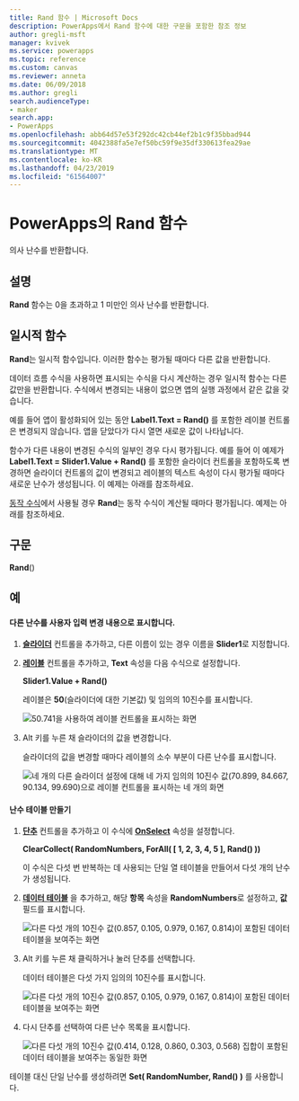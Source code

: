 ```yaml
---
title: Rand 함수 | Microsoft Docs
description: PowerApps에서 Rand 함수에 대한 구문을 포함한 참조 정보
author: gregli-msft
manager: kvivek
ms.service: powerapps
ms.topic: reference
ms.custom: canvas
ms.reviewer: anneta
ms.date: 06/09/2018
ms.author: gregli
search.audienceType:
- maker
search.app:
- PowerApps
ms.openlocfilehash: abb64d57e53f292dc42cb44ef2b1c9f35bbad944
ms.sourcegitcommit: 4042388fa5e7ef50bc59f9e35df330613fea29ae
ms.translationtype: MT
ms.contentlocale: ko-KR
ms.lasthandoff: 04/23/2019
ms.locfileid: "61564007"
---
```

# <a name="rand-function-in-powerapps"></a>PowerApps의 Rand 함수
의사 난수를 반환합니다.

## <a name="description"></a>설명
**Rand** 함수는 0을 초과하고 1 미만인 의사 난수를 반환합니다.

## <a name="volatile-functions"></a>일시적 함수
**Rand**는 일시적 함수입니다.  이러한 함수는 평가될 때마다 다른 값을 반환합니다.  

데이터 흐름 수식을 사용하면 표시되는 수식을 다시 계산하는 경우 일시적 함수는 다른 값만을 반환합니다.  수식에서 변경되는 내용이 없으면 앱의 실행 과정에서 같은 값을 갖습니다.

예를 들어 앱이 활성화되어 있는 동안 **Label1.Text = Rand()** 를 포함한 레이블 컨트롤은 변경되지 않습니다.  앱을 닫았다가 다시 열면 새로운 값이 나타납니다.

함수가 다른 내용이 변경된 수식의 일부인 경우 다시 평가됩니다.  예를 들어 이 예제가 **Label1.Text = Slider1.Value + Rand()** 를 포함한 슬라이더 컨트롤을 포함하도록 변경하면 슬라이더 컨트롤의 값이 변경되고 레이블의 텍스트 속성이 다시 평가될 때마다 새로운 난수가 생성됩니다.  이 예제는 아래를 참조하세요.

[동작 수식](../working-with-formulas-in-depth.md)에서 사용될 경우 **Rand**는 동작 수식이 계산될 때마다 평가됩니다.  예제는 아래를 참조하세요.

## <a name="syntax"></a>구문
**Rand**()

## <a name="examples"></a>예

#### <a name="display-a-different-random-number-as-user-input-changes"></a>다른 난수를 사용자 입력 변경 내용으로 표시합니다.
1. **[슬라이더](../controls/control-slider.md)** 컨트롤을 추가하고, 다른 이름이 있는 경우 이름을 **Slider1**로 지정합니다.

1. **[레이블](../controls/control-text-box.md)** 컨트롤을 추가하고, **Text** 속성을 다음 수식으로 설정합니다.

    **Slider1.Value + Rand()**

    레이블은 **50**(슬라이더에 대한 기본값) 및 임의의 10진수를 표시합니다.

    ![50.741을 사용하여 레이블 컨트롤을 표시하는 화면](media/function-rand/rand-slider-1.png)

1. Alt 키를 누른 채 슬라이더의 값을 변경합니다.

    슬라이더의 값을 변경할 때마다 레이블의 소수 부분이 다른 난수를 표시합니다.

    ![네 개의 다른 슬라이더 설정에 대해 네 가지 임의의 10진수 값(70.899, 84.667, 90.134, 99.690)으로 레이블 컨트롤을 표시하는 네 개의 화면](media/function-rand/rand-slider-results.png)

#### <a name="create-a-table-of-random-numbers"></a>난수 테이블 만들기
1. **[단추](../controls/control-button.md)** 컨트롤을 추가하고 이 수식에 **[OnSelect](../controls/properties-core.md)** 속성을 설정합니다.

    **ClearCollect( RandomNumbers, ForAll( [ 1, 2, 3, 4, 5 ], Rand() ))**

    이 수식은 다섯 번 반복하는 데 사용되는 단일 열 테이블을 만들어서 다섯 개의 난수가 생성됩니다.

1. **[데이터 테이블](../controls/control-data-table.md)** 을 추가하고, 해당 **항목** 속성을 **RandomNumbers**로 설정하고, **값** 필드를 표시합니다.

    ![다른 다섯 개의 10진수 값(0.857, 0.105, 0.979, 0.167, 0.814)이 포함된 데이터 테이블을 보여주는 화면](media/function-rand/set-show-data.png)

1. Alt 키를 누른 채 클릭하거나 눌러 단추를 선택합니다.

    데이터 테이블은 다섯 가지 임의의 10진수를 표시합니다.

    ![다른 다섯 개의 10진수 값(0.857, 0.105, 0.979, 0.167, 0.814)이 포함된 데이터 테이블을 보여주는 화면](media/function-rand/rand-collection-1.png)

1. 다시 단추를 선택하여 다른 난수 목록을 표시합니다.

    ![다른 다섯 개의 10진수 값(0.414, 0.128, 0.860, 0.303, 0.568) 집합이 포함된 데이터 테이블을 보여주는 동일한 화면](media/function-rand/rand-collection-2.png)

테이블 대신 단일 난수를 생성하려면 **Set( RandomNumber, Rand() )** 를 사용합니다.
